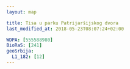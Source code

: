 ```yaml
---
layout: map

title: Tisa u parku Patrijaršijskog dvora
last_modified_at: 2018-05-23T08:07:24+02:00

WDPA: [555588980]
BioRaS: [241]
geoSrbija:
  L1_182: [12]
---
```

